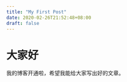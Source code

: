 ```yaml
---
title: "My First Post"
date: 2020-02-26T21:52:48+08:00
draft: false
---
```


# 大家好

我的博客开通啦，希望我能给大家写出好的文章。
